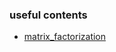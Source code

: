 ### useful contents
  - [matrix_factorization](https://everdark.github.io/k9/notebooks/ml/matrix_factorization/matrix_factorization.nb.html)
